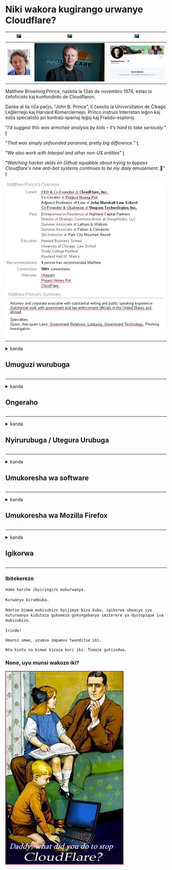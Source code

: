 # Niki wakora kugirango urwanye Cloudflare?

| 🖼 | 🖼 | 🖼 |
| --- | --- | --- |
| ![](../image/matthew_prince_teen.jpg) | ![](../image/matthew_prince.jpg) | ![](../image/blockedbymatthewprince.jpg) |


Matthew Browning Prince, naskita la 13an de novembro 1974, estas la ĉefoficisto kaj kunfondinto de Cloudflaron.

Danke al lia riĉa paĉjo, "John B. Prince", li ĉeestis la Universitaton de Ĉikago Leĝlernejo kaj Harvard Komerclernejo.
Princo instruis Interretan leĝon kaj estis specialisto pri kontraŭ-spamaj leĝoj kaj Fraŭdo-esploroj.


"*I’d suggest this was armchair analysis by kids – it’s hard to take seriously.*" [t](https://www.theguardian.com/technology/2015/nov/19/cloudflare-accused-by-anonymous-helping-isis)

"*That was simply unfounded paranoia, pretty big difference.*"  [t](https://twitter.com/xxdesmus/status/992757936123359233)

"*We also work with Interpol and other non-US entities*" [t](https://twitter.com/eastdakota/status/1203028504184360960)

"*Watching hacker skids on Github squabble about trying to bypass Cloudflare's new anti-bot systems continues to be my daily amusement.* 🍿" [t](https://twitter.com/eastdakota/status/1273277839102656515)


![](../image/whoismp.jpg)

---


<details>
<summary>kanda

## Umuguzi wurubuga
</summary>


- Niba urubuga ukunda rukoresha Cloudflare, ubabwire kudakoresha Cloudflare.
  - Kwinubira ku mbuga nkoranyambaga nka Facebook, Reddit, Twitter cyangwa Mastodon ntacyo bihindura. [Ibikorwa biranguruye kuruta hashtags.](https://twitter.com/phyzonloop/status/1274132092490862594)
  - Gerageza kuvugana na nyirurubuga niba ushaka kwigira ingirakamaro.

[Cloudflare ati](https://github.com/Eloston/ungoogled-chromium/issues/783):
```
Turagusaba ko wagera kubayobozi kuri serivisi cyangwa imbuga zihariye uhura nazo kandi ugasangira uburambe.
```

[Niba utabisabye, nyiri urubuga ntabwo azi iki kibazo.](../PEOPLE.md)

![](../image/liberapay.jpg)

[Urugero rwiza](https://counterpartytalk.org/t/turn-off-cloudflare-on-counterparty-co-plz/164/5).<br>
Ufite ikibazo? [Zamura ijwi ryawe nonaha.](https://github.com/maraoz/maraoz.github.io/issues/1) Urugero hepfo.

```
Urimo gufasha gusa kugenzura ibigo no kugenzura imbaga.
http://crimeflare.eu.org
```

```
Urupapuro rwurubuga rwawe ruri mu buzima-bwihohotera bwihariye bwikingiye-busitani bwa CloudFlare.
http://crimeflare.eu.org
```

- Fata umwanya wo gusoma politiki yibanga y'urubuga.
  - niba urubuga ruri inyuma ya Cloudflare cyangwa urubuga rukoresha serivisi zihujwe na Cloudflare.

Igomba gusobanura icyo "Cloudflare" aricyo, kandi igasaba uruhushya rwo gusangira amakuru yawe na Cloudflare. Kutabikora bizavamo kutizerana kandi urubuga ruvugwa rugomba kwirindwa.

[Urugero rwa politiki yerekeye ubuzima bwite yemewe hano](https://archive.is/bDlTz) ("Subprocessors" > "Entity Name")

```
Nasomye politiki yi banga yawe kandi sinshobora kubona ijambo Cloudflare.
Nanze gusangira nawe amakuru niba ukomeje kugaburira amakuru yanjye kuri Cloudflare.
http://crimeflare.eu.org
```

Uru nurugero rwa politiki yi banga idafite ijambo Cloudflare.
[Liberland Jobs](https://archive.is/daKIr) [privacy policy](https://docsend.com/view/feiwyte):

![](../image/cfwontobey.jpg)

Cloudflare ifite politiki yihariye.
[Cloudflare ikunda abantu doxxing.](https://www.reddit.com/r/GamerGhazi/comments/2s64fe/be_wary_reporting_to_cloudflare/)

Dore urugero rwiza kumpapuro zo kwiyandikisha kurubuga.
AFAIK, urubuga rwa zeru kora ibi. Uzabizera?

```
Ukanze "Kwiyandikisha kuri XYZ", wemera amasezerano ya serivisi n'amabwiriza yerekeye ubuzima bwite.
Uremera kandi gusangira amakuru yawe na Cloudflare kandi ukemera no gutangaza ibanga ryibicu.
Niba Cloudflare imennye amakuru yawe cyangwa ntizakwemerera guhuza na seriveri zacu, ntabwo ari amakosa yacu. [*]

[ Iyandikishe ] [ Ntabwo nemeranya ]
```
[*] [PEOPLE.md](../PEOPLE.md)


- Gerageza kudakoresha serivisi zabo. Wibuke ko ukurikiranwa na Cloudflare.
  - ["I'm in your TLS, sniffin' your passworz"](../image/iminurtls.jpg)

- Shakisha urundi rubuga. Hariho ubundi buryo n'amahirwe kuri enterineti!

- Emeza inshuti zawe gukoresha Tor buri munsi.
  - Kutamenyekana bigomba kuba igipimo cya enterineti ifunguye!
  - [Menya ko umushinga wa Tor udakunda uyu mushinga.](../HISTORY.md)

</details>

------

<details>
<summary>kanda

## Ongeraho
</summary>

- Niba mushakisha yawe ari Firefox, Tor Browser, cyangwa Chromium Ungoogled koresha imwe muribi wongeyeho.
  - Niba ushaka kongeramo izindi nshya wongeyeho ubaze kubyerekeye mbere.


| Izina | Iterambere | Inkunga | Irashobora guhagarika | Urashobora Kumenyesha | Chrome |
| -------- | -------- | -------- | -------- | -------- | -------- |
| [Bloku Cloudflaron MITM-Atakon](../subfiles/addon/bcma.md) | #Addon | [ ? ](http://crimeflare.eu.org/) | **Yego**     | **Yego**     |  **Yego** |
| [Ĉu ligoj estas vundeblaj al MITM-atako?](../subfiles/addon/ismm.md) | #Addon | [ ? ](http://crimeflare.eu.org/) | Oya     | **Yego**     |  **Yego** |
| [Ĉu ĉi tiuj ligoj blokos Tor-uzanton?](../subfiles/addon/isat.md) | #Addon | [ ? ](http://crimeflare.eu.org/) | Oya     | **Yego**     |  **Yego** |
| [Block Cloudflare MITM Attack](https://trac.torproject.org/projects/tor/attachment/ticket/24351/block_cloudflare_mitm_attack-1.0.14.1-an%2Bfx.xpi)<br>[**DELETED BY TOR PROJECT**](../HISTORY.md) | nullius | [ ? ](../tool/block_cloudflare_mitm_fx), [Link](http://crimeflare.eu.org/) | **Yego**     | **Yego**     |  Oya |
| [TPRB](http://sw.nnpaefp7pkadbxxkhz2agtbv2a4g5sgo2fbmv3i7czaua354334uqqad.onion/) | Sw | [ ? ](http://sw.nnpaefp7pkadbxxkhz2agtbv2a4g5sgo2fbmv3i7czaua354334uqqad.onion/) | **Yego**     | **Yego**     |  Oya |
| [Detect Cloudflare](https://addons.mozilla.org/en-US/firefox/addon/detect-cloudflare/) | Frank Otto | [ ? ](https://github.com/traktofon/cf-detect) | Oya     | **Yego**     |  Oya |
| [True Sight](https://addons.mozilla.org/en-US/firefox/addon/detect-cloudflare-plus/) | claustromaniac | [ ? ](https://github.com/claustromaniac/detect-cloudflare-plus) | Oya     | **Yego**     |  Oya |
| [Which Cloudflare datacenter am I visiting?](https://addons.mozilla.org/en-US/firefox/addon/cf-pop/) | 依云 | [ ? ](https://github.com/lilydjwg/cf-pop) | Oya     | **Yego**     |  Oya |
| [My Privacy DNS - Link Details](https://mypdns.org/infrastructure/mypdns-reporter/-/blob/master/client/addon.md#mypdns-link-details) | My Privacy DNS | [ ? ](https://mypdns.org/MypDNS/support/-/issues) | Ingen     | **Ja**     |  Ingen |


- "Decentraleyes" irashobora guhagarika guhuza na "CDNJS (Cloudflare)".
  - Irinda ibyifuzo byinshi kugera kumurongo, kandi ikora dosiye zaho kugirango imbuga zidacika.
  - Iterambere yarashubije: "[very concerning indeed](https://github.com/Synzvato/decentraleyes/issues/236#issuecomment-352049501)", "[widespread usage severely centralizes the web](https://github.com/Synzvato/decentraleyes/issues/251#issuecomment-366752049)"

- [Urashobora kandi gukuraho cyangwa kutizera icyemezo cya Cloudflare mubuyobozi bwawe (CA).](https://www.ssl.com/how-to/remove-root-certificate-firefox/)

</details>

------

<details>
<summary>kanda

## Nyirurubuga / Utegura Urubuga
</summary>


![](../image/word_cloudflarefree.jpg)

- Ntukoreshe Cloudflare igisubizo, Igihe.
  - Urashobora gukora ibirenze ibyo, sibyo? [Dore uburyo bwo kuvanaho Cloudflare abiyandikisha, gahunda, domaine, cyangwa konti.](https://support.cloudflare.com/hc/en-us/articles/200167776-Removing-subscriptions-plans-domains-or-accounts)

| 🖼 | 🖼 |
| --- | --- |
| ![](../image/htmlalertcloudflare.jpg) | ![](../image/htmlalertcloudflare2.jpg) |

- Urashaka abakiriya benshi? Uzi icyo gukora. Ibitekerezo ni "hejuru y'umurongo".
  - [Mwaramutse, wanditse ngo "Dufatana uburemere ubuzima bwawe bwite" ariko nabonye "Ikosa 403 Byabujijwe Proxy Anonymous Proxy".](https://it.slashdot.org/story/19/02/19/0033255/stop-saying-we-take-your-privacy-and-security-seriously) Kuki uhagarika Tor Cyangwa VPN? Kandi kuki uhagarika imeri zigihe gito?

![](../image/anonexist.jpg)

- Gukoresha Cloudflare bizongera amahirwe yo guhagarara. Abashyitsi ntibashobora kugera kurubuga rwawe niba seriveri yawe iri hasi cyangwa Cloudflare iri hasi.
  - [Wigeze utekereza ko Cloudflare itigera imanuka?](https://www.ibtimes.com/cloudflare-down-not-working-sites-producing-504-gateway-timeout-errors-2618008) [Another](https://twitter.com/Jedduff/status/1097875615997399040) [sample](https://twitter.com/search?f=tweets&vertical=default&q=Cloudflare%20is%20having%20problems). [Need more](../PEOPLE.md)?

![](../image/cloudflareinternalerror.jpg)

- Gukoresha Cloudflare kugirango uhagararire "serivise ya API", "seriveri ivugurura software" cyangwa "ibiryo bya RSS" bizangiza umukiriya wawe. Umukiriya yaguhamagaye ati "sinshobora gukoresha API yawe", kandi ntuzi igitekerezo kirimo. Cloudflare irashobora guhagarika bucece umukiriya wawe. Utekereza ko ari byiza?
  - Hano hari abakiriya benshi basoma RSS hamwe nabasomyi ba RSS kumurongo. Kuki utangaza ibiryo bya RSS niba utemerera abantu kwiyandikisha?

![](../image/rssfeedovercf.jpg)

- Ukeneye icyemezo cya HTTPS? Koresha "Reka Encrypt" cyangwa uyigure muri sosiyete ya CA gusa.

- Ukeneye seriveri ya DNS? Ntushobora gushiraho seriveri yawe bwite? Bite ho kuri bo: [Hurricane Electric Free DNS](https://dns.he.net/), [Dyn.com](https://dyn.com/dns/), [1984 Hosting](https://www.1984hosting.com/), [Afraid.Org (Admin gusiba konte yawe niba ukoresha TOR)](https://freedns.afraid.org/)
  - [Alternativoj al DNS](../subfiles/alternative/domaindns.md)

- Urashaka serivisi yo kwakira? Ubuntu gusa? Bite ho kuri bo: [Onion Service](http://vww6ybal4bd7szmgncyruucpgfkqahzddi37ktceo3ah7ngmcopnpyyd.onion/en/security/network-security/tor/onionservices-best-practices), [Free Web Hosting Area](https://freewha.com/), [Autistici/Inventati Web Site Hosting](https://www.autinv5q6en4gpf4.onion/services/website), [Github Pages](https://pages.github.com/), [Surge](https://surge.sh/)
  - [Ibindi Kuri Cloudflare](../subfiles/alternative/cloudflare.md)

- Urimo gukoresha "cloudflare-ipfs.com"? [Uziko Cloudflare IPFS ari mbi?](../PEOPLE.md)

- Shyira Urubuga Porogaramu Firewall nka OWASP na Fail2Ban kuri seriveri yawe hanyuma ubigene neza.
  - Guhagarika Tor ntabwo ari igisubizo. Ntugahane abantu bose kubakoresha nabi gusa.

- Ongera uhagarike cyangwa uhagarike abakoresha "Cloudflare Warp" kwinjira kurubuga rwawe. Kandi utange impamvu niba ubishoboye.

> Urutonde rwa IP: "[Cloudflare ya IP igezweho](cloudflare_inc/)"

> A: Gusa ubahagarike

```
server {
...
deny 173.245.48.0/20;
deny 103.21.244.0/22;
deny 103.22.200.0/22;
deny 103.31.4.0/22;
deny 141.101.64.0/18;
deny 108.162.192.0/18;
deny 190.93.240.0/20;
deny 188.114.96.0/20;
deny 197.234.240.0/22;
deny 198.41.128.0/17;
deny 162.158.0.0/15;
deny 104.16.0.0/12;
deny 172.64.0.0/13;
deny 131.0.72.0/22;
deny 2400:cb00::/32;
deny 2606:4700::/32;
deny 2803:f800::/32;
deny 2405:b500::/32;
deny 2405:8100::/32;
deny 2a06:98c0::/29;
deny 2c0f:f248::/32;
...
}
```

> B: Ohereza kurupapuro rwo kuburira

```
http {
...
geo $iscf {
default 0;
173.245.48.0/20 1;
103.21.244.0/22 1;
103.22.200.0/22 1;
103.31.4.0/22 1;
141.101.64.0/18 1;
108.162.192.0/18 1;
190.93.240.0/20 1;
188.114.96.0/20 1;
197.234.240.0/22 1;
198.41.128.0/17 1;
162.158.0.0/15 1;
104.16.0.0/12 1;
172.64.0.0/13 1;
131.0.72.0/22 1;
2400:cb00::/32 1;
2606:4700::/32 1;
2803:f800::/32 1;
2405:b500::/32 1;
2405:8100::/32 1;
2a06:98c0::/29 1;
2c0f:f248::/32 1;
}
...
}

server {
...
if ($iscf) {rewrite ^ https://example.com/cfwsorry.php;}
...
}

<?php
header('HTTP/1.1 406 Not Acceptable');
echo <<<CLOUDFLARED
Thank you for visiting ourwebsite.com!<br />
We are sorry, but we can't serve you because your connection is being intercepted by Cloudflare.<br />
Please read http://crimeflare.eu.org for more information.<br />
CLOUDFLARED;
die();
```

- Shiraho Tor Onion Service cyangwa I2P ushireho niba wemera umudendezo kandi ukira abakoresha batazwi.

- Baza inama kubandi bakoresha urubuga rwa Clearnet / Tor kandi ushake inshuti zitamenyekana!

</details>

------

<details>
<summary>kanda

## Umukoresha wa software
</summary>


- Ubwumvikane buke bukoresha CloudFlare. Ubundi buryo? Turabasaba [**Briar** (Android)](https://f-droid.org/en/packages/org.briarproject.briar.android/), [Ricochet (PC)](https://ricochet.im/), [Tox + Tor (Android/PC)](https://tox.chat/download.html)
  - Briar irimo Tor daemon kugirango utagomba kwishyiriraho Orbot.
  - Abategura Qwtch, Fungura ibanga, wasibye guhagarika_ibicu umushinga woherejwe na serivise ya git nta nteguza.

- Niba ukoresha Debian GNU / Linux, cyangwa ibikomokaho byose, iyandikishe: [bug #831835](https://bugs.debian.org/cgi-bin/bugreport.cgi?bug=831835). Niba kandi ubishoboye, fasha kugenzura ibipapuro, kandi ufashe umurinzi kugera kumyanzuro iboneye niba igomba kwemerwa.

- Buri gihe usabe izi mushakisha.

| Izina | Iterambere | Inkunga | Igitekerezo |
| -------- | -------- | -------- | -------- |
| [Ungoogled-Chromium](https://ungoogled-software.github.io/ungoogled-chromium-binaries/) | Eloston | [ ? ](https://github.com/Eloston/ungoogled-chromium) | PC (Win, Mac, Linux)  _!Tor_ |
| [Bromite](https://www.bromite.org/fdroid) | Bromite | [ ? ](https://github.com/bromite/bromite/issues) | Android  _!Tor_ |
| [Tor Browser](https://www.torproject.org/download/) | Tor Project | [ ? ](https://support.torproject.org/) | PC (Win, Mac, Linux)  _Tor_|
| [Tor Browser Android](https://www.torproject.org/download/) | Tor Project | [ ? ](https://support.torproject.org/) | Android  _Tor_|
| [Onion Browser](https://itunes.apple.com/us/app/onion-browser/id519296448?mt=8) | Mike Tigas | [ ? ](https://github.com/OnionBrowser/OnionBrowser/issues) | Apple iOS  _Tor_|
| [GNU/Icecat](https://www.gnu.org/software/gnuzilla/) | GNU | [ ? ](https://www.gnu.org/software/gnuzilla/) | PC (Linux) |
| [IceCatMobile](https://f-droid.org/en/packages/org.gnu.icecat/) | GNU | [ ? ](https://lists.gnu.org/mailman/listinfo/bug-gnuzilla) | Android |
| [Iridium Browser](https://iridiumbrowser.de/about/) | Iridium | [ ? ](https://github.com/iridium-browser/iridium-browser/) | PC (Win, Mac, Linux, OpenBSD) |


Ibindi bikoresho bya software ntabwo bidatunganye. Ibi ntibisobanura ko mushakisha ya Tor "itunganye".
Nta mutekano 100% cyangwa 100% wigenga kuri enterineti n'ikoranabuhanga.

- Ntushaka gukoresha Tor? Urashobora gukoresha mushakisha iyariyo yose hamwe na Tor daemon.
  - [Menya ko umushinga wa Tor udakunda ibi.](https://support.torproject.org/tbb/tbb-9/) Koresha Tor Browser niba ubishoboye.
- [Nigute wakoresha Chromium hamwe na Tor](../subfiles/chromium_tor.md)


Reka tuvuge kubyerekeye ubuzima bwite bwa software.

- [Niba ukeneye rwose gukoresha Firefox, hitamo "Firefox ESR".](https://www.mozilla.org/en-US/firefox/organizations/)
  - [Firefox - Indorerezi za Spyware](https://spyware.neocities.org/articles/firefox.html)
  - [Firefox yanze kuvuga ubusa, ibuza kuvuga ubusa](https://web.archive.org/web/20200423010026/https://reclaimthenet.org/firefox-rejects-free-speech-bans-free-speech-commenting-plugin-dissenter-from-its-extensions-gallery/)
  - ["100+ kumanura. Birasa nkaho gusaba isosiyete ikora software gukomera ... software ni myinshi cyane muriyi minsi."](https://old.reddit.com/r/firefox/comments/gutdiw/weve_got_work_to_do_the_mozilla_blog/fslbbb6/)
  - [Uh, kuki Firefox inyereka amahuza yatewe inkunga muri URL bar?](https://www.reddit.com/r/firefox/comments/jybx2w/uh_why_is_firefox_showing_me_sponsored_links_in/)
  - [Mozilla - Shitani yigize umuntu](https://digdeeper.neocities.org/ghost/mozilla.html)

- [Wibuke, Mozilla ikoresha serivisi ya Cloudflare.](https://www.robtex.com/dns-lookup/www.mozilla.org) [Bakoresha kandi serivisi ya DNS ya Cloudflare kubicuruzwa byabo.](https://www.theregister.co.uk/2018/03/21/mozilla_testing_dns_encryption/)

- [Mozilla yanze iyi tike kumugaragaro.](https://bugzilla.mozilla.org/show_bug.cgi?id=1426618)

- [Firefox Kwibanda ni urwenya.](https://github.com/mozilla-mobile/focus-android/issues/1743) [Basezeranije kuzimya telemetrie ariko barayihindura.](https://github.com/mozilla-mobile/focus-android/issues/4210)

- [PaleMoon / Basilisk uteza imbere akunda Cloudflare.](https://github.com/mozilla-mobile/focus-android/issues/1743#issuecomment-345993097)
  - [Ububiko bwa Pale Moon's Archive Seriveri yibye kandi ikwirakwiza malware amezi 18](https://www.reddit.com/r/privacytoolsIO/comments/cc808y/pale_moons_archive_server_hacked_and_spread/)
  - Yanga kandi abakoresha Tor - "[Reka byange Tor. Ndatekereza ko imbuga nyinshi zigomba kwanga Tor urebye ibintu bikabije byo guhohoterwa.](https://github.com/yacy/yacy_search_server/issues/314#issuecomment-565932097)"

- [Waterfox ifite ikibazo gikomeye "terefone murugo"](https://spyware.neocities.org/articles/waterfox.html)

- [Google Chrome ni intasi.](https://www.gnu.org/proprietary/malware-google.en.html)
  - [Google yerekana ibikorwa byawe.](https://spyware.neocities.org/articles/chrome.html)

- [SRWare Iron ikora terefone nyinshi murugo.](https://spyware.neocities.org/articles/iron.html) Ihuza kandi kuri google domaine.

- [Intwari Browser yera ya Facebook / Abakurikirana Twitter.](https://www.bleepingcomputer.com/news/security/facebook-twitter-trackers-whitelisted-by-brave-browser/)
  - [Hano hari ibibazo byinshi.](https://spyware.neocities.org/articles/brave.html)
  - [indangamuntu](https://twitter.com/cryptonator1337/status/1269594587716374528)

- [Microsoft Edge ireka Facebook ikoresha Flash code inyuma yabakoresha.](https://www.zdnet.com/article/microsoft-edge-lets-facebook-run-flash-code-behind-users-backs/)

- [Vivaldi ntabwo yubaha ubuzima bwawe bwite.](https://spyware.neocities.org/articles/vivaldi.html)

- [Urwego rwa spyware urwego: Rwinshi cyane](https://spyware.neocities.org/articles/opera.html)

- Apple iOS: [Ntugomba gukoresha iOS na gato, cyane cyane ko ari malware.](https://www.gnu.org/proprietary/malware-apple.html)

Kubwibyo turasaba hejuru kumeza gusa. Ntakindi.

</details>

------

<details>
<summary>kanda

## Umukoresha wa Mozilla Firefox
</summary>


- "Firefox Nightly" izohereza amakuru yo murwego rwohejuru kuri seriveri ya Mozilla nta buryo bwo guhitamo.
  - [Seriveri ya Mozilla iri kwitwara neza Cloudflare](https://www.digwebinterface.com/?hostnames=www.mozilla.org%0D%0Amozilla.cloudflare-dns.com&type=&ns=resolver&useresolver=8.8.4.4&nameservers=)

- Birashoboka kubuza Firefox guhuza seriveri ya Mozilla.
  - [Politiki ya Mozilla-inyandikorugero](https://github.com/mozilla/policy-templates/blob/master/README.md)
  - Wibuke aya mayeri ashobora guhagarika gukora muburyo bwanyuma kuko Mozilla akunda kwandikwa wenyine.
  - Koresha firewall na DNS muyunguruzi kugirango ubihagarike burundu.

"`/distribution/policies.json`"

>     "WebsiteFilter": {
> 		"Block": [
> 		"*://*.mozilla.com/*",
> 		"*://*.mozilla.net/*",
> 		"*://*.mozilla.org/*",
> 		"*://webcompat.com/*",
> 		"*://*.firefox.com/*",
> 		"*://*.thunderbird.net/*",
> 		"*://*.cloudflare.com/*"
> 		]
>     },


- ~~Menyesha ikosa kuri tracker ya mozilla, ubabwire kudakoresha Cloudflare.~~ Hariho raporo yamakosa kuri bugzilla. Abantu benshi bashyizwe ahagaragara impungenge zabo, icyakora amakosa yarihishijwe na admin muri 2018.

- Urashobora guhagarika DoH muri Firefox.
  - [Hindura DNS isanzwe itanga firefox](../subfiles/change-firefox-dns.md)

![](../image/firefoxdns.jpg)

- [Niba ushaka gukoresha DNS itari ISP, tekereza gukoresha serivise ya OpenNIC Tier2 DNS cyangwa serivisi iyo ari yo yose itari Cloudflare DNS.](https://wiki.opennic.org/start)
![](../image/opennic.jpg)
  - Hagarika Cloudflare hamwe na DNS. [Crimeflare DNS](../subfiles/service/publicdns.md)

- Urashobora gukoresha Tor nkumuti wa DNS. [Niba utari umuhanga wa Tor, baza ikibazo hano.](https://tor.stackexchange.com/)

> **Nigute?**
> 1. Kuramo Tor hanyuma uyishyire kuri mudasobwa yawe.
> 2. Ongeraho uyu murongo kuri dosiye "torrc".
> DNSPort 127.0.0.1:53
> 3. Ongera utangire Tor.
> 4. Shyira seriveri ya DNS kuri "127.0.0.1".

</details>

------

<details>
<summary>kanda

## Igikorwa
</summary>


- Bwira abandi hafi yawe ububi bwa Cloudflare.

- [Fasha kunoza ububiko.](http://crimeflare.eu.org)
  - Urutonde rwombi, impaka zirwanya nibisobanuro birambuye.

- [Inyandiko kandi utangaze cyane aho ibintu bitagenda neza na Cloudflare (nibindi bigo bisa), urebe neza ko uvuga ububiko iyo ubikoze](http://crimeflare.eu.org) :)

- Shaka abantu benshi bakoresha Tor muburyo busanzwe kugirango bashobore kumenya urubuga uhereye mubice bitandukanye byisi.

- Tangira amatsinda, mubitangazamakuru rusange hamwe ninyama, byahariwe kubohora isi muri Cloudflare.

- Mugihe bibaye ngombwa, ihuza aya matsinda kuriyi bubiko - aha hashobora kuba umwanya wo guhuza ibikorwa hamwe nkitsinda.

- [Tangira akazu gashobora gutanga ibisobanuro bifatika bitari ibigo kuri Cloudflare.](../subfiles/alternative/cloudflare.md)

- Tumenyeshe ubundi buryo bwo gufasha byibuze gutanga uburinzi butandukanye burwanya Cloudflare.

- Niba uri umukiriya wa Cloudflare, shiraho igenamiterere ryawe bwite, hanyuma utegereze kubarenga.
  - [Noneho ubazane mubirego byo kurwanya spam / kwiherera.](https://twitter.com/thexpaw/status/1108424723233419264)

- Niba uri muri Reta zunzubumwe za Amerika kandi urubuga ruvugwa ni banki cyangwa umucungamari, gerageza kuzana igitutu cyamategeko mu itegeko rya Gramm - Leach - Bliley, cyangwa Abanyamerika bafite DIsability Act hanyuma utubwire aho ugeze .

- Niba urubuga ari urubuga rwa leta, gerageza kuzana igitutu cyamategeko munsi yivugururwa rya 1 ryitegeko nshinga rya Amerika.

- Niba ufite ubwenegihugu bwa EU, hamagara kurubuga kugirango wohereze amakuru yawe bwite mumabwiriza rusange yo kurinda amakuru. Niba banze kuguha amakuru yawe, ibyo ni ukurenga ku mategeko.

- Ku masosiyete avuga ko atanga serivisi kurubuga rwabo gerageza kubamenyesha nk "kwamamaza ibinyoma" mumashyirahamwe arengera abaguzi na BBB. Urubuga rwa Cloudflare rutangwa na seriveri ya Cloudflare.

- [ITU ivuga mu rwego rwa Amerika ko Cloudflare itangiye kuba nini bihagije kuburyo amategeko abuza kwishyiriraho ibiciro.](https://www.itu.int/en/ITU-T/Workshops-and-Seminars/20181218/Documents/Geoff_Huston_Presentation.pdf)

- Birashoboka ko verisiyo ya 4 ya GNU GPL ishobora kuba ikubiyemo ingingo yo kubika kode yinkomoko inyuma yiyi serivisi, bisaba GPLv4 zose hamwe na porogaramu nyuma yuko byibuze code yinkomoko ishobora kugerwaho hifashishijwe uburyo butavangura abakoresha Tor.

- [Se vi uzas Mastodon bonvolu sekvi la konton Mitigator](../subfiles/service/altlink.md).

</details>

------

### Ibitekerezo

```
Hama hariho ibyiringiro mukurwanya.

Kurwanya birumbuka.

Ndetse bimwe mubisubizo byijimye biza kuba, igikorwa ubwacyo cyo kuturwanya kidutoza gukomeza guhungabanya imiterere ya dystopique iva mubisubizo.

Irinde!
```

```
Umunsi umwe, uzumva impamvu twanditse ibi.
```

```
Nta kintu na kimwe kizaza kuri ibi. Tumaze gutsindwa.
```

### None, uyu munsi wakoze iki?


![](../image/stopcf.jpg)
